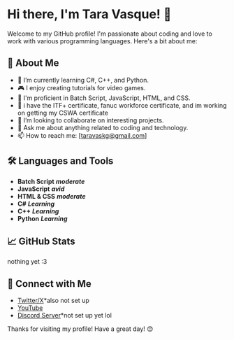 # Hi there, I'm Tara Vasque! 👋

Welcome to my GitHub profile! I'm passionate about coding and love to work with various programming languages. Here's a bit about me:

## 🚀 About Me
- 🌱 I’m currently learning C#, C++, and Python.
- 🎮 I enjoy creating tutorials for video games.
- 💼 I'm proficient in Batch Script, JavaScript, HTML, and CSS.
- 💼 i have the ITF+ certificate, fanuc workforce certificate, and im working on getting my CSWA certificate
- 👯 I’m looking to collaborate on interesting projects.
- 💬 Ask me about anything related to coding and technology.
- 📫 How to reach me: [taravaskg@gmail.com]

## 🛠️ Languages and Tools
- **Batch Script** ***moderate***
- **JavaScript** ***avid***
- **HTML & CSS** ***moderate***
- **C#** ***Learning***
- **C++** ***Learning***
- **Python** ***Learning***

## 📈 GitHub Stats
nothing yet :3

## 🔗 Connect with Me
- [Twitter/X](<>)*also not set up
- [YouTube](<https://www.youtube.com/@Taravask>)
- [Discord Server](<https://discord.gg/invite/invlinknull>)*not set up yet lol

Thanks for visiting my profile! Have a great day! 😊

